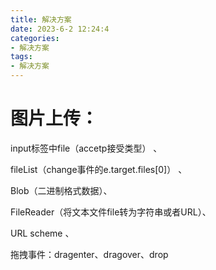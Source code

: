 ```yaml
---
title: 解决方案
date: 2023-6-2 12:24:4
categories:
- 解决方案
tags:
- 解决方案
---
```

# 图片上传：
input标签中file（accetp接受类型） 、

fileList（change事件的e.target.files[0]） 、

Blob（二进制格式数据）、

FileReader（将文本文件file转为字符串或者URL）、

URL scheme 、

拖拽事件：dragenter、dragover、drop